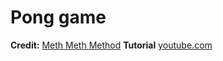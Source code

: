 # Pong game

**Credit:** [Meth Meth Method](https://www.youtube.com/channel/UC8A0M0eDttdB11MHxX58vXQ)
**Tutorial** [youtube.com](https://www.youtube.com/watch?v=ju09womACpQ)